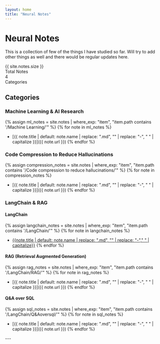 ```yaml
---
layout: home
title: "Neural Notes"
---
```


# Neural Notes

This is a collection of few of the things I have studied so far. Will try to add other things as well and there would be regular updates here.

<div class="stats">
    <div class="stat-item">
        <div class="stat-number">{{ site.notes.size }}</div>
        <div class="stat-label">Total Notes</div>
    </div>
    <div class="stat-item">
        <div class="stat-number">4</div>
        <div class="stat-label">Categories</div>
    </div>
</div>

## Categories

<div class="category-card ml-section">

### Machine Learning & AI Research
{% assign ml_notes = site.notes | where_exp: "item", "item.path contains '/Machine Learning/'" %}
{% for note in ml_notes %}
- [{{ note.title | default: note.name | replace: ".md", "" | replace: "-", " " | capitalize }}]({{ note.url }})
{% endfor %}

</div>

<div class="category-card compression-section">

### Code Compression to Reduce Hallucinations
{% assign compression_notes = site.notes | where_exp: "item", "item.path contains '/Code compression to reduce hallucinations/'" %}
{% for note in compression_notes %}
- [{{ note.title | default: note.name | replace: ".md", "" | replace: "-", " " | capitalize }}]({{ note.url }})
{% endfor %}
</div>

### LangChain & RAG

<div class="langchain-section">

#### LangChain
{% assign langchain_notes = site.notes | where_exp: "item", "item.path contains '/LangChain/'" %}
{% for note in langchain_notes %}
- [{{note.title | default: note.name | replace: ".md", "" | replace: "-"," " | capitalize}}]({{note.url}})
{% endfor %}

</div>

<div class="rag-section">

#### RAG (Retrieval Augmented Generation)
{% assign rag_notes = site.notes | where_exp: "item", "item.path contains '/LangChain/RAG/'" %}
{% for note in rag_notes %}
- [{{ note.title | default: note.name | replace: ".md", "" | replace: "-", " " | capitalize }}]({{ note.url }})
{% endfor %}

</div>

<div class="sql-section">

#### Q&A over SQL
{% assign sql_notes = site.notes | where_exp: "item", "item.path contains '/LangChain/Q&Aoversql/'" %}
{% for note in sql_notes %}
- [{{ note.title | default: note.name | replace: ".md", "" | replace: "-", " " | capitalize }}]({{ note.url }})
{% endfor %}

</div>
---

